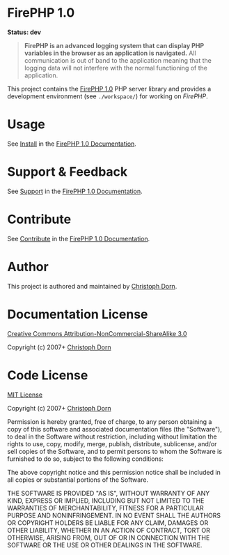 FirePHP 1.0
===========

**Status: dev**

> **FirePHP is an advanced logging system that can display PHP variables in the browser as an application is navigated.**
> All communication is out of band to the application meaning that the logging data will not interfere with the normal functioning of the application.

This project contains the [FirePHP 1.0](http://docs.sourcemint.org/firephp.org/firephp/1) PHP server library 
and provides a development environment  (see `./workspace/`) for working on *FirePHP*.

Usage
=====

See  [Install](http://docs.sourcemint.org/firephp.org/firephp/1/-docs/Install) in the
[FirePHP 1.0 Documentation](http://docs.sourcemint.org/firephp.org/firephp/1/-docs/).


Support & Feedback
==================

See [Support](http://docs.sourcemint.org/firephp.org/firephp/1/-docs/OpenSource#support) in the [FirePHP 1.0 Documentation](http://docs.sourcemint.org/firephp.org/firephp/1/-docs/).


Contribute
==========

See [Contribute](http://docs.sourcemint.org/firephp.org/firephp/1/-docs/OpenSource#contribute) in the [FirePHP 1.0 Documentation](http://docs.sourcemint.org/firephp.org/firephp/1/-docs/).


Author
======

This project is authored and maintained by [Christoph Dorn](http://www.christophdorn.com/).


Documentation License
=====================

[Creative Commons Attribution-NonCommercial-ShareAlike 3.0](http://creativecommons.org/licenses/by-nc-sa/3.0/)

Copyright (c) 2007+ [Christoph Dorn](http://www.christophdorn.com/)


Code License
============

[MIT License](http://www.opensource.org/licenses/mit-license.php)

Copyright (c) 2007+ [Christoph Dorn](http://www.christophdorn.com/)

Permission is hereby granted, free of charge, to any person obtaining a copy
of this software and associated documentation files (the "Software"), to deal
in the Software without restriction, including without limitation the rights
to use, copy, modify, merge, publish, distribute, sublicense, and/or sell
copies of the Software, and to permit persons to whom the Software is
furnished to do so, subject to the following conditions:

The above copyright notice and this permission notice shall be included in
all copies or substantial portions of the Software.

THE SOFTWARE IS PROVIDED "AS IS", WITHOUT WARRANTY OF ANY KIND, EXPRESS OR
IMPLIED, INCLUDING BUT NOT LIMITED TO THE WARRANTIES OF MERCHANTABILITY,
FITNESS FOR A PARTICULAR PURPOSE AND NONINFRINGEMENT. IN NO EVENT SHALL THE
AUTHORS OR COPYRIGHT HOLDERS BE LIABLE FOR ANY CLAIM, DAMAGES OR OTHER
LIABILITY, WHETHER IN AN ACTION OF CONTRACT, TORT OR OTHERWISE, ARISING FROM,
OUT OF OR IN CONNECTION WITH THE SOFTWARE OR THE USE OR OTHER DEALINGS IN
THE SOFTWARE.
